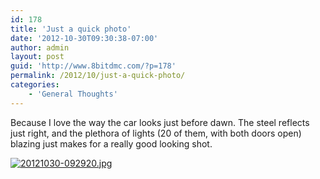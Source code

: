 ```yaml
---
id: 178
title: 'Just a quick photo'
date: '2012-10-30T09:30:38-07:00'
author: admin
layout: post
guid: 'http://www.8bitdmc.com/?p=178'
permalink: /2012/10/just-a-quick-photo/
categories:
    - 'General Thoughts'
---
```


Because I love the way the car looks just before dawn. The steel reflects just right, and the plethora of lights (20 of them, with both doors open) blazing just makes for a really good looking shot.

[![20121030-092920.jpg](../../../assets/images2012/10/20121030-092920.jpg)](../../../assets/images2012/10/20121030-092920.jpg)